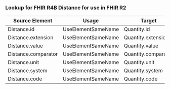 ### Lookup for FHIR R4B Distance for use in FHIR R2

| Source Element | Usage | Target |
| -------------- | ----- | ------ |
| Distance.id | UseElementSameName | Quantity.id |
| Distance.extension | UseElementSameName | Quantity.extension |
| Distance.value | UseElementSameName | Quantity.value |
| Distance.comparator | UseElementSameName | Quantity.comparator |
| Distance.unit | UseElementSameName | Quantity.unit |
| Distance.system | UseElementSameName | Quantity.system |
| Distance.code | UseElementSameName | Quantity.code |
